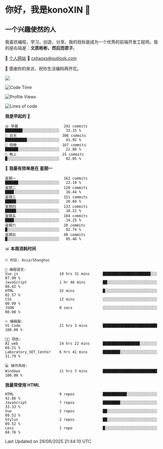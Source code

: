<!--
**konoXIN/konoXIN** is a ✨ _special_ ✨ repository because its `README.md` (this file) appears on your GitHub profile.

Here are some ideas to get you started:

- 🔭 I’m currently working on ...
- 🌱 I’m currently learning ...
- 👯 I’m looking to collaborate on ...
- 🤔 I’m looking for help with ...
- 💬 Ask me about ...
- 📫 How to reach me: ...
- 😄 Pronouns: ...
- ⚡ Fun fact: ...
-->
# 你好，我是konoXIN 👋
## 一个兴趣使然的人

我喜欢编程，学习，创造，分享。我的目标是成为一个优秀的前端开发工程师。我的座右铭是：**文质彬彬，然后而君子**。

📄 [个人网站](https://www.konoxin.top/)  📮 cxhaoxs@outlook.com
    
👋 感谢你的来访，祝你生活编码两开花。

<a href="https://wakatime.com"><img src="https://wakatime.com/share/@konoXIN/7d7b1368-87f9-4766-8aad-0b59725c07da.png" /></a>
 <!--START_SECTION:waka-->
![Code Time](http://img.shields.io/badge/Code%20Time-2%2C270%20hrs%2050%20mins-blue)

![Profile Views](http://img.shields.io/badge/%E4%B8%AA%E4%BA%BA%E8%B5%84%E6%96%99%E8%A7%82%E7%9C%8B%E6%AC%A1%E6%95%B0-0-blue)

![Lines of code](https://img.shields.io/badge/%E4%BB%8E%E3%80%8CHello%20World%E3%80%8D%E8%B5%B7%E6%88%91%E5%B7%B2%E7%BB%8F%E5%86%99%E4%BA%86-321.1%20thousand%20%E8%A1%8C%E4%BB%A3%E7%A0%81-blue)

**我是早起的 🐤** 

```text
🌞 早晨                     242 commits         ████████░░░░░░░░░░░░░░░░░   33.15 % 
🌆 白天                     306 commits         ██████████░░░░░░░░░░░░░░░   41.92 % 
🌃 傍晚                     167 commits         ██████░░░░░░░░░░░░░░░░░░░   22.88 % 
🌙 晚上                     15 commits          █░░░░░░░░░░░░░░░░░░░░░░░░   02.05 % 
```
📅 **我最有效率是在 星期一** 

```text
星期一                      162 commits         ██████░░░░░░░░░░░░░░░░░░░   22.19 % 
星期二                      120 commits         ████░░░░░░░░░░░░░░░░░░░░░   16.44 % 
星期三                      151 commits         █████░░░░░░░░░░░░░░░░░░░░   20.68 % 
星期四                      133 commits         █████░░░░░░░░░░░░░░░░░░░░   18.22 % 
星期五                      104 commits         ████░░░░░░░░░░░░░░░░░░░░░   14.25 % 
星期六                      20 commits          █░░░░░░░░░░░░░░░░░░░░░░░░   02.74 % 
星期日                      40 commits          █░░░░░░░░░░░░░░░░░░░░░░░░   05.48 % 
```


📊 **本周消耗时间** 

```text
🕑︎ 时区: Asia/Shanghai

💬 编程语言: 
Vue.js                   18 hrs 31 mins      ██████████████████████░░░   87.90 % 
JavaScript               1 hr 46 mins        ██░░░░░░░░░░░░░░░░░░░░░░░   08.42 % 
HTML                     32 mins             █░░░░░░░░░░░░░░░░░░░░░░░░   02.57 % 
CSS                      12 mins             ░░░░░░░░░░░░░░░░░░░░░░░░░   00.99 % 
JSON                     0 secs              ░░░░░░░░░░░░░░░░░░░░░░░░░   00.08 % 

🔥 编辑器: 
VS Code                  21 hrs 3 mins       █████████████████████████   100.00 % 

🐱‍💻 项目: 
AI_web                   14 hrs 22 mins      █████████████████░░░░░░░░   68.21 % 
Laboratory_SET_Center    6 hrs 41 mins       ████████░░░░░░░░░░░░░░░░░   31.79 % 

💻 操作系统: 
Windows                  21 hrs 3 mins       █████████████████████████   100.00 % 
```

**我最常使用 HTML** 

```text
HTML                     9 repos             ███████████░░░░░░░░░░░░░░   42.86 % 
JavaScript               7 repos             ████████░░░░░░░░░░░░░░░░░   33.33 % 
Vue                      2 repos             ██░░░░░░░░░░░░░░░░░░░░░░░   09.52 % 
Stylus                   2 repos             ██░░░░░░░░░░░░░░░░░░░░░░░   09.52 % 
Less                     1 repo              █░░░░░░░░░░░░░░░░░░░░░░░░   04.76 % 
```




 Last Updated on 29/06/2025 21:44:10 UTC
<!--END_SECTION:waka-->
